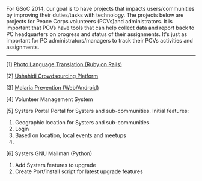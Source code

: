 For GSoC 2014, our goal is to have projects that impacts users/communities by improving their duties/tasks with technology. The projects below are projects for Peace Corps volunteers (PCVs)and administrators. It is important that PCVs have tools that can help collect data and report back to PC headquarters on progress and status of their assignments. It's just as important for PC administrators/managers to track their PCVs activities and assignments. 

***

[1] [Photo Language Translation (Ruby on Rails)](Photo-Language-Translation)

[2] [Ushahidi Crowdsourcing Platform](Ushahidi-Crowdsourcing)

[3] [Malaria Prevention (Web/Android)](Malaria-Prevention)

[4] Volunteer Management System

[5] Systers Portal 
Portal for Systers and sub-communities. 
Initial features:
1. Geographic location for Systers and sub-communities
2. Login
3. Based on location, local events and meetups
4. 

[6] Systers GNU Mailman (Python)
1. Add Systers features to upgrade 
2. Create Port/install script for latest upgrade features